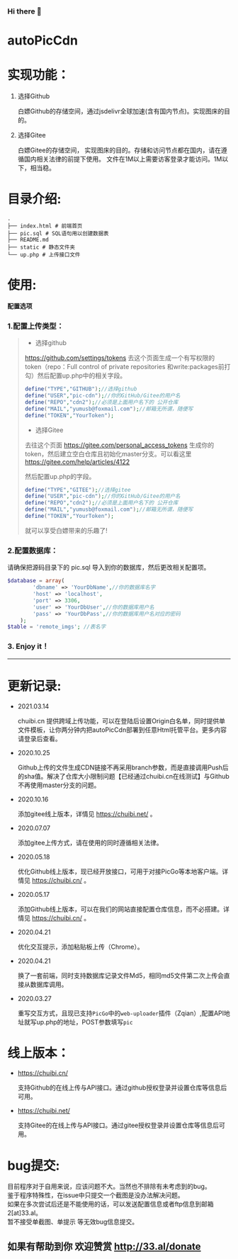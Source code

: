 ### Hi there 👋
# autoPicCdn 

# 实现功能：

1. 选择Github  

   白嫖Github的存储空间，通过jsdelivr全球加速(含有国内节点)。实现图床的目的。

2. 选择Gitee

   白嫖Gitee的存储空间， 实现图床的目的。存储和访问节点都在国内，请在遵循国内相关法律的前提下使用。 文件在1M以上需要访客登录才能访问。1M以下，相当稳。

# 目录介绍:

```shell
.
├── index.html # 前端首页
├── pic.sql # SQL语句用以创建数据表
├── README.md 
├── static # 静态文件夹
└── up.php # 上传接口文件
```

# 使用:

**配置选项**

### 1.配置上传类型：



> + 选择github
>
> https://github.com/settings/tokens 去这个页面生成一个有写权限的token（repo：Full control of private repositories 和write:packages前打勾）然后配置up.php中的相关字段。
>
> ```php
> define("TYPE","GITHUB");//选择github
> define("USER","pic-cdn");//你的GitHub/Gitee的用户名
> define("REPO","cdn2");//必须是上面用户名下的 公开仓库
> define("MAIL","yumusb@foxmail.com");//邮箱无所谓，随便写
> define("TOKEN","YourToken");
> ```
> + 选择Gitee
>
> 去往这个页面 https://gitee.com/personal_access_tokens 生成你的token，然后建立空白仓库且初始化master分支。可以看这里 https://gitee.com/help/articles/4122
>
> 然后配置up.php的字段。
>
> ```php
> define("TYPE","GITEE");//选择gitee
> define("USER","pic-cdn");//你的GitHub/Gitee的用户名
> define("REPO","cdn2");//必须是上面用户名下的 公开仓库
> define("MAIL","yumusb@foxmail.com");//邮箱无所谓，随便写
> define("TOKEN","YourToken");
> ```
>
> 就可以享受白嫖带来的乐趣了!  

### 2.配置数据库：

请确保把源码目录下的 pic.sql 导入到你的数据库，然后更改相关配置项。

```php
$database = array(
        'dbname' => 'YourDbName',//你的数据库名字
        'host' => 'localhost',
        'port' => 3306,
        'user' => 'YourDbUser',//你的数据库用户名
        'pass' => 'YourDbPass',//你的数据库用户名对应的密码
    );
$table = 'remote_imgs'; //表名字
```

### 3. Enjoy it！

----------------



# 更新记录:  
+ 2021.03.14 

  chuibi.cn 提供跨域上传功能，可以在登陆后设置Origin白名单，同时提供单文件模板，让你两分钟内把autoPicCdn部署到任意Html托管平台。更多内容请登录后查看。

+ 2020.10.25 

  Github上传的文件生成CDN链接不再采用branch参数，而是直接调用Push后的sha值。解决了仓库大小限制问题【已经通过chuibi.cn在线测试】与Github不再使用master分支的问题。

+ 2020.10.16 

  添加gitee线上版本，详情见 https://chuibi.net/ 。 

+ 2020.07.07

  添加gitee上传方式，请在使用的同时遵循相关法律。

+ 2020.05.18

  优化Github线上版本，现已经开放接口，可用于对接PicGo等本地客户端。详情见 https://chuibi.cn/ 。 

+ 2020.05.17

  添加Github线上版本，可以在我们的网站直接配置仓库信息，而不必搭建。详情见 https://chuibi.cn/ 。 

+ 2020.04.21

  优化交互提示，添加粘贴板上传（Chrome）。

+ 2020.04.21

  换了一套前端，同时支持数据库记录文件Md5，相同md5文件第二次上传会直接从数据库调用。

+ 2020.03.27

  重写交互方式，且现已支持`PicGo`中的`web-uploader`插件（Zqian）,配置API地址就写up.php的地址，POST参数填写`pic`

# 线上版本：

+ https://chuibi.cn/ 

  支持Github的在线上传与API接口。通过github授权登录并设置仓库等信息后可用。

+ https://chuibi.net/

  支持Gitee的在线上传与API接口。通过gitee授权登录并设置仓库等信息后可用。

# bug提交:  

目前程序对于自用来说，应该问题不大。当然也不排除有未考虑到的bug。  
鉴于程序特殊性，在issue中只提交一个截图是没办法解决问题。  
如果在多次尝试后还是不能使用的话，可以发送配置信息或者ftp信息到邮箱 2[at]33.al。  
暂不接受单截图、单提示 等无效bug信息提交。

## 如果有帮助到你 欢迎赞赏 http://33.al/donate
